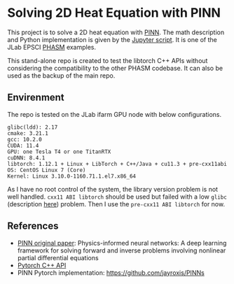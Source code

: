 # Solving 2D Heat Equation with PINN
This project is to solve a 2D heat equation with [PINN](https://en.wikipedia.org/wiki/Physics-informed_neural_networks).
 The math description and Python implementation is given by the [Jupyter script](./PhasmExampleHeatEquation.ipynb).
 It is one of the JLab EPSCI [PHASM](https://github.com/nathanwbrei/phasm) examples.

This stand-alone repo is created to test the libtorch C++ APIs without
 considering the compatibility to the other PHASM codebase.
 It can also be used as the backup of the main repo.

## Envirenment
The repo is tested on the JLab ifarm GPU node with below configurations.

```
glibc(ldd): 2.17
cmake: 3.21.1
gcc: 10.2.0
CUDA: 11.4
GPU: one Tesla T4 or one TitanRTX
cuDNN: 8.4.1
libtorch: 1.12.1 + Linux + LibTorch + C++/Java + cu11.3 + pre-cxx11abi
OS: CentOS Linux 7 (Core)
Kernel: Linux 3.10.0-1160.71.1.el7.x86_64
```

As I have no root control of the system, the library version problem is not well handled.
 `cxx11 ABI libtorch` should be used but failed with a low `glibc`
 (description [here](https://github.com/nathanwbrei/phasm/blob/gpu/farm_guide.md#notes)) problem.
 Then I use the `pre-cxx11 ABI libtorch` for now.


## References
- [PINN original paper](https://www.sciencedirect.com/science/article/pii/S0021999118307125?casa_token=3bln19-QiY8AAAAA:fljJ0paZDeCUJFpWkSxJQrd1xGDEnrUxdXOIWfpZZ7N0MnevxvVNLDEEEMyzX2_IRkX7Hco9YME): Physics-informed neural networks: A deep learning framework for solving forward and inverse problems involving nonlinear partial differential equations
- [Pytorch C++ API](https://pytorch.org/cppdocs/)
- PINN Pytorch implementation: https://github.com/jayroxis/PINNs
